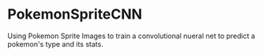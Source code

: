 # PokemonSpriteCNN
Using Pokemon Sprite Images to train a convolutional nueral net to predict a pokemon's type and its stats.
